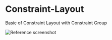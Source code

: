 # Constraint-Layout
Basic of Constraint Layout with Constraint Group

<img src="https://drive.google.com/file/d/0By0lQMjoLLBKTDdhNms0NVBiUEU/view?usp=sharing" alt="Reference screenshot"/>